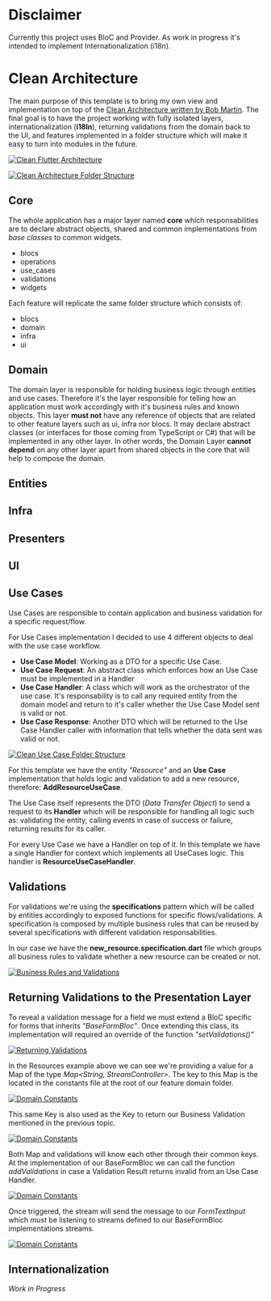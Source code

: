 # Disclaimer
Currently this project uses BloC and Provider. As work in progress it's intended to implement Internationalization (i18n).

# Clean Architecture
The main purpose of this template is to bring my own view and implementation on top of the [Clean Architecture written by Bob Martin](https://blog.cleancoder.com/uncle-bob/2012/08/13/the-clean-architecture.html). The final goal is to have the project working with fully isolated layers, internationalization (**i18ln**), returning validations from the domain back to the UI, and features implemented in a folder structure which will make it easy to turn into modules in the future. 

[![Clean Flutter Architecture](https://i.imgur.com/aPBJQP4.jpg)](https://github.com/gjmcodes/flutter_clean_template)




[![Clean Architecture Folder Structure](https://i.imgur.com/hN1JTvC.png)](https://github.com/gjmcodes/flutter_clean_template)



## Core
The whole application has a major layer named **core** which responsabilities are to declare abstract objects, shared and common implementations from *base classes* to common widgets.

- blocs
- operations
- use_cases
- validations
- widgets

Each feature will replicate the same folder structure which consists of:
- blocs
- domain
- infra
- ui

## Domain
The domain layer is responsible for holding business logic through entities and use cases. Therefore it's the layer responsible for telling how an application must work accordingly with it's business rules and known objects. This layer **must not** have any reference of objects that are related to other feature layers such as ui, infra nor blocs. It may declare abstract classes (or interfaces for those coming from TypeScript or C#) that will be implemented in any other layer. In other words, the Domain Layer **cannot depend** on any other layer apart from shared objects in the core that will help to compose the domain.

## Entities
## Infra
## Presenters
## UI



## Use Cases
Use Cases are responsible to contain application and business validation for a specific request/flow.

For Use Cases implementation I decided to use 4 different objects to deal with the use case workflow.

- **Use Case Model**: Working as a DTO for a specific Use Case.
- **Use Case Request**: An abstract class which enforces how an Use Case must be implemented in a Handler
- **Use Case Handler**: A class which will work as the orchestrator of the use case. It's responsability is to call any required entity from the domain model and return to it's caller whether the Use Case Model sent is valid or not.
- **Use Case Response**: Another DTO which will be returned to the Use Case Handler caller with information that tells whether the data sent was valid or not.

[![Clean Use Case Folder Structure](https://i.imgur.com/29gWhQv.png)](https://github.com/gjmcodes/flutter_clean_template)

 For this template we have the entity *"Resource"* and an **Use Case** implementation that holds logic and validation to add a new resource, therefore: **AddResourceUseCase**.

The Use Case itself represents the DTO (*Data Transfer Object*) to send a request to its **Handler** which will be responsible for handling all logic such as: validating the entity, calling events in case of success or failure, returning results for its caller.

For every Use Case we have a Handler on top of it. In this template we have a single Handler for context which implements all UseCases logic. This handler is **ResourceUseCaseHandler**.

## Validations
For validations we're using the **specifications** pattern which will be called by entities accordingly to exposed functions for specific flows/validations. A specification is composed by multiple business rules that can be reused by several specifications with different validation responsabilities.

In our case we have the **new_resource.specification.dart** file which groups all business rules to validate whether a new resource can be created or not.

[![Business Rules and Validations](https://i.imgur.com/jmq2snP.png)](https://github.com/gjmcodes/flutter_clean_template)


## Returning Validations to the Presentation Layer
To reveal a validation message for a field we must extend a BloC specific for forms that inherits *"BaseFormBloc"*. Once extending this class, its implementation will required an override of the function *"setValidations()"*

[![Returning Validations](https://i.imgur.com/duFd9MI.png)](https://github.com/gjmcodes/flutter_clean_template)

In the Resources example above we can see we're providing a value for a Map of the type *Map<String, StreamController<String>>*. The key to this Map is the located in the constants file at the root of our feature domain folder.
 
 [![Domain Constants](https://i.imgur.com/VJJbSh3.png)](https://github.com/gjmcodes/flutter_clean_template)

This same Key is also used as the Key to return our Business Validation mentioned in the previous topic.

[![Domain Constants](https://i.imgur.com/erlaNUv.png)](https://github.com/gjmcodes/flutter_clean_template)

Both Map and validations will know each other through their common keys. At the implementation of our BaseFormBloc we can call the function *addValidations* in case a Validation Result returns invalid from an Use Case Handler.

[![Domain Constants](https://i.imgur.com/erlaNUv.png)](https://github.com/gjmcodes/flutter_clean_template)

Once triggered, the stream will send the message to our *FormTextInput* which *must* be listening to streams defined to our BaseFormBloc implementations streams.

[![Domain Constants](https://i.imgur.com/Sg4FCj5.png)](https://github.com/gjmcodes/flutter_clean_template)


## Internationalization
*Work in Progress*

